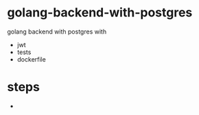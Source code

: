 # golang-backend-with-postgres
golang backend with postgres with
* jwt
* tests
* dockerfile

# steps

* 
